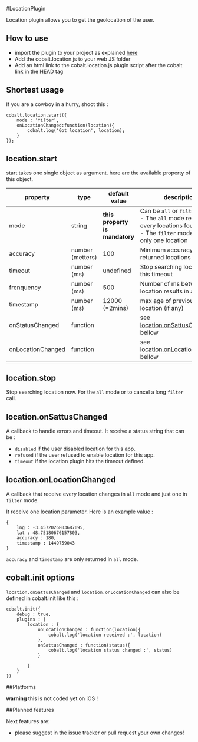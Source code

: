 #LocationPlugin

Location plugin allows you to get the geolocation of the user.


## How to use

* import the plugin to your project as explained [here](https://github.com/cobaltians/cobalt/wiki/Plugins-usage)
* Add the cobalt.location.js to your web JS folder
* Add an html link to the cobalt.location.js plugin script after the cobalt link in the HEAD tag

## Shortest usage

If you are a cowboy in a hurry, shoot this :

```
cobalt.location.start({
	mode : 'filter',
	onLocationChanged:function(location){
		cobalt.log('Got location', location);
	}
});
```

## location.start

start takes one single object as argument. here are the available property of this object.

| property | type | default value | description |
| -------- | ---- | ------------- | ----------- |
| mode  | string | **this property is mandatory** | Can be `all` or `filter`. <br> - The `all` mode returns every locations found<br> - The `filter` mode returns only one location |
| accuracy  | number (metters) | 100 | Minimum accuracy of returned locations |
| timeout  | number (ms) | undefined | Stop searching location after this timeout |
| frenquency  | number (ms) | 500 | Number of ms between two location results in `all` mode |
| timestamp  | number (ms) | 12000 (=2mins) | max age of previous location (if any) |
| onStatusChanged  | function |  | see [location.onSattusChanged](#location.onSattusChanged) bellow |
| onLocationChanged  | function |  | see [location.onLocationChanged](#location.onLocationChanged) bellow |

## location.stop

Stop searching location now. For the `all` mode or to cancel a long `filter` call.

## location.onSattusChanged

A callback to handle errors and timeout. It receive a status string that can be :

* `disabled` if the user disabled location for this app.
* `refused` if the user refused to enable location for this app.
* `timeout` if the location plugin hits the timeout defined.

## location.onLocationChanged

A callback that receive every location changes in `all` mode and just one in `filter` mode.

It receive one location parameter. Here is an example value :

```
{
    lng : -3.4572026803687095,
    lat : 48.75180676157803,
    accuracy : 180,
    timestamp : 1449759043
}
```

`accuracy` and `timestamp` are only returned in `all` mode.


## cobalt.init options

`location.onSattusChanged` and `location.onLocationChanged` can also be defined in cobalt.init like this :

```
cobalt.init({
    debug : true,
    plugins : {
        location : {
            onLocationChanged : function(location){ 
                cobalt.log('location received :', location)
            },
            onSattusChanged : function(status){ 
                cobalt.log('location status changed :', status)
            }

        }
    }
})
```

##Platforms

**warning** this is not coded yet on iOS !


##Planned features

Next features are:

 * please suggest in the issue tracker or pull request your own changes!
